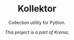 <div align="center">
<h1>Kollektor</h1>
<p>Collection utility for Python.</p>
<p><i>This project is a part of Krema.</i></p>
</div>

